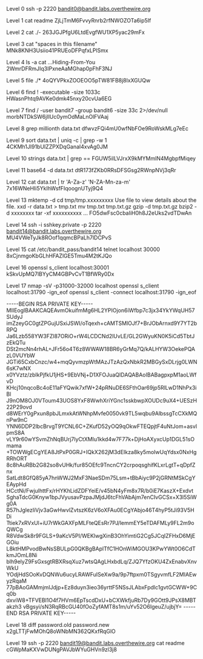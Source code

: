 Level 0
ssh -p 2220 bandit0@bandit.labs.overthewire.org


Level 1
cat readme
ZjLjTmM6FvvyRnrb2rfNWOZOTa6ip5If


Level 2
cat ./-
263JGJPfgU6LtdEvgfWU1XP5yac29mFx


Level 3
cat "spaces in this filename"
MNk8KNH3Usiio41PRUEoDFPqfxLPlSmx


Level 4
ls -a
cat ...Hiding-From-You
2WmrDFRmJIq3IPxneAaMGhap0pFhF3NJ


Level 5
file ./*
4oQYVPkxZOOEOO5pTW81FB8j8lxXGUQw


Level 6
find ! -executable -size 1033c
HWasnPhtq9AVKe0dmk45nxy20cvUa6EG


Level 7
find / -user bandit7 -group bandit6 -size 33c 2>/dev/null
morbNTDkSW6jIlUc0ymOdMaLnOlFVAaj


Level 8
grep millionth data.txt
dfwvzFQi4mU0wfNbFOe9RoWskMLg7eEc


Level 9
sort data.txt | uniq -c | grep -w 1
4CKMh1JI91bUIZZPXDqGanal4xvAg0JM


Level 10
strings data.txt | grep ==
FGUW5ilLVJrxX9kMYMmlN4MgbpfMiqey


Level 11
base64 -d data.txt
dtR173fZKb0RRsDFSGsg2RWnpNVj3qRr


Level 12
cat data.txt | tr 'A-Za-z' 'N-ZA-Mn-za-m'
7x16WNeHIi5YkIhWsfFIqoognUTyj9Q4


Level 13
mktemp -d
cd tmp/tmp.xxxxxxxxx
Use file to view details about the file.
xxd -r data.txt > tmp.txt
mv tmp.txt tmp.txt.gz
gzip -d tmp.txt.gz
bzip2 -d xxxxxxxx
tar -xf xxxxxxxxxx
...
FO5dwFsc0cbaIiH0h8J2eUks2vdTDwAn


Level 14
ssh -i sshkey.private -p 2220 bandit14@bandit.labs.overthewire.org
MU4VWeTyJk8ROof1qqmcBPaLh7lDCPvS


Level 15
cat /etc/bandit_pass/bandit14
telnet localhost 30000
8xCjnmgoKbGLhHFAZlGE5Tmu4M2tKJQo


Level 16
openssl s_client localhost:30001
kSkvUpMQ7lBYyCM4GBPvCvT1BfWRy0Dx


Level 17
nmap -sV -p31000-32000 localhost
openssl s_client localhost:31790 -ign_eof
openssl s_client -connect localhost:31790 -ign_eof

-----BEGIN RSA PRIVATE KEY-----
MIIEogIBAAKCAQEAvmOkuifmMg6HL2YPIOjon6iWfbp7c3jx34YkYWqUH57SUdyJ
imZzeyGC0gtZPGujUSxiJSWI/oTqexh+cAMTSMlOJf7+BrJObArnxd9Y7YT2bRPQ
Ja6Lzb558YW3FZl87ORiO+rW4LCDCNd2lUvLE/GL2GWyuKN0K5iCd5TbtJzEkQTu
DSt2mcNn4rhAL+JFr56o4T6z8WWAW18BR6yGrMq7Q/kALHYW3OekePQAzL0VUYbW
JGTi65CxbCnzc/w4+mqQyvmzpWtMAzJTzAzQxNbkR2MBGySxDLrjg0LWN6sK7wNX
x0YVztz/zbIkPjfkU1jHS+9EbVNj+D1XFOJuaQIDAQABAoIBABagpxpM1aoLWfvD
KHcj10nqcoBc4oE11aFYQwik7xfW+24pRNuDE6SFthOar69jp5RlLwD1NhPx3iBl
J9nOM8OJ0VToum43UOS8YxF8WwhXriYGnc1sskbwpXOUDc9uX4+UESzH22P29ovd
d8WErY0gPxun8pbJLmxkAtWNhpMvfe0050vk9TL5wqbu9AlbssgTcCXkMQnPw9nC
YNN6DDP2lbcBrvgT9YCNL6C+ZKufD52yOQ9qOkwFTEQpjtF4uNtJom+asvlpmS8A
vLY9r60wYSvmZhNqBUrj7lyCtXMIu1kkd4w7F77k+DjHoAXyxcUp1DGL51sOmama
+TOWWgECgYEA8JtPxP0GRJ+IQkX262jM3dEIkza8ky5moIwUqYdsx0NxHgRRhORT
8c8hAuRBb2G82so8vUHk/fur85OEfc9TncnCY2crpoqsghifKLxrLgtT+qDpfZnx
SatLdt8GfQ85yA7hnWWJ2MxF3NaeSDm75Lsm+tBbAiyc9P2jGRNtMSkCgYEAypHd
HCctNi/FwjulhttFx/rHYKhLidZDFYeiE/v45bN4yFm8x7R/b0iE7KaszX+Exdvt
SghaTdcG0Knyw1bpJVyusavPzpaJMjdJ6tcFhVAbAjm7enCIvGCSx+X3l5SiWg0A
R57hJglezIiVjv3aGwHwvlZvtszK6zV6oXFAu0ECgYAbjo46T4hyP5tJi93V5HDi
Ttiek7xRVxUl+iU7rWkGAXFpMLFteQEsRr7PJ/lemmEY5eTDAFMLy9FL2m9oQWCg
R8VdwSk8r9FGLS+9aKcV5PI/WEKlwgXinB3OhYimtiG2Cg5JCqIZFHxD6MjEGOiu
L8ktHMPvodBwNsSBULpG0QKBgBAplTfC1HOnWiMGOU3KPwYWt0O6CdTkmJOmL8Ni
blh9elyZ9FsGxsgtRBXRsqXuz7wtsQAgLHxbdLq/ZJQ7YfzOKU4ZxEnabvXnvWkU
YOdjHdSOoKvDQNWu6ucyLRAWFuISeXw9a/9p7ftpxm0TSgyvmfLF2MIAEwyzRqaM
77pBAoGAMmjmIJdjp+Ez8duyn3ieo36yrttF5NSsJLAbxFpdlc1gvtGCWW+9Cq0b
dxviW8+TFVEBl1O4f7HVm6EpTscdDxU+bCXWkfjuRb7Dy9GOtt9JPsX8MBTakzh3
vBgsyi/sN3RqRBcGU40fOoZyfAMT8s1m/uYv52O6IgeuZ/ujbjY=
-----END RSA PRIVATE KEY-----


Level 18
diff password.old password.new
x2gLTTjFwMOhQ8oWNbMN362QKxfRqGlO


Level 19
ssh -p 2220 bandit19@bandit.labs.overthewire.org cat readme
cGWpMaKXVwDUNgPAVJbWYuGHVn9zl3j8
